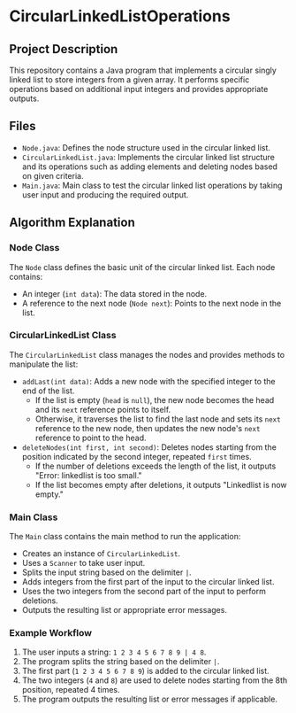 ﻿# CircularLinkedListOperations
## Project Description
This repository contains a Java program that implements a circular singly linked list to store integers from a given array. It performs specific operations based on additional input integers and provides appropriate outputs.

## Files
- `Node.java`: Defines the node structure used in the circular linked list.
- `CircularLinkedList.java`: Implements the circular linked list structure and its operations such as adding elements and deleting nodes based on given criteria.
- `Main.java`: Main class to test the circular linked list operations by taking user input and producing the required output.

## Algorithm Explanation

### Node Class
The `Node` class defines the basic unit of the circular linked list. Each node contains:
- An integer (`int data`): The data stored in the node.
- A reference to the next node (`Node next`): Points to the next node in the list.

### CircularLinkedList Class
The `CircularLinkedList` class manages the nodes and provides methods to manipulate the list:
- `addLast(int data)`: Adds a new node with the specified integer to the end of the list.
  - If the list is empty (`head` is `null`), the new node becomes the head and its `next` reference points to itself.
  - Otherwise, it traverses the list to find the last node and sets its `next` reference to the new node, then updates the new node's `next` reference to point to the head.
- `deleteNodes(int first, int second)`: Deletes nodes starting from the position indicated by the second integer, repeated `first` times.
  - If the number of deletions exceeds the length of the list, it outputs "Error: linkedlist is too small."
  - If the list becomes empty after deletions, it outputs "Linkedlist is now empty."

### Main Class
The `Main` class contains the main method to run the application:
- Creates an instance of `CircularLinkedList`.
- Uses a `Scanner` to take user input.
- Splits the input string based on the delimiter `|`.
- Adds integers from the first part of the input to the circular linked list.
- Uses the two integers from the second part of the input to perform deletions.
- Outputs the resulting list or appropriate error messages.

### Example Workflow
1. The user inputs a string: `1 2 3 4 5 6 7 8 9 | 4 8`.
2. The program splits the string based on the delimiter `|`.
3. The first part (`1 2 3 4 5 6 7 8 9`) is added to the circular linked list.
4. The two integers (`4` and `8`) are used to delete nodes starting from the 8th position, repeated 4 times.
5. The program outputs the resulting list or error messages if applicable.
